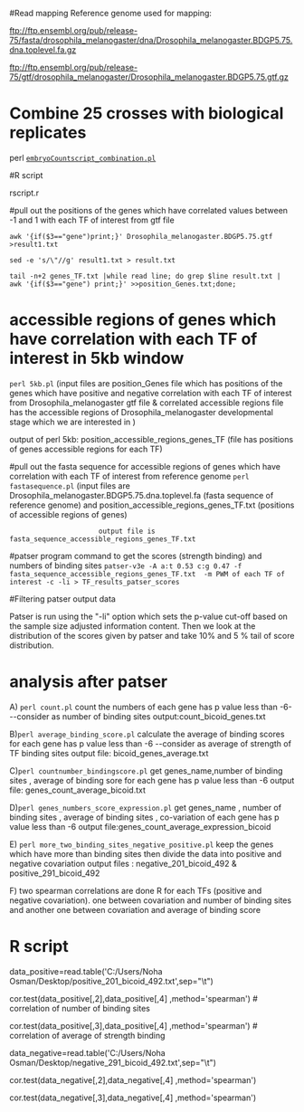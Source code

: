 #Read mapping
Reference genome used for mapping:

ftp://ftp.ensembl.org/pub/release-75/fasta/drosophila_melanogaster/dna/Drosophila_melanogaster.BDGP5.75.dna.toplevel.fa.gz

ftp://ftp.ensembl.org/pub/release-75/gtf/drosophila_melanogaster/Drosophila_melanogaster.BDGP5.75.gtf.gz

# Combine 25 crosses with biological replicates


perl [`embryoCountscript_combination.pl`](https://github.com/thkitapci/Inference_of_TF_regulatory_networks/blob/master/embryoCountscript_combination.pl)

#R script
						   
rscript.r


#pull out the positions of the genes which have correlated values between -1 and 1 with each TF of interest from gtf file

`awk '{if($3=="gene")print;}' Drosophila_melanogaster.BDGP5.75.gtf >result1.txt`

`sed -e 's/\"//g' result1.txt > result.txt`

`tail -n+2 genes_TF.txt |while read line; do grep $line result.txt | awk '{if($3=="gene") print;}' >>position_Genes.txt;done;`

# accessible regions of genes which have correlation with each TF of interest in 5kb window
`perl 5kb.pl`  (input files are position_Genes file which has positions of the genes which have positive and negative correlation with each TF of interest from  Drosophila_melanogaster gtf file  & correlated accessible regions file has the accessible regions of Drosophila_melanogaster developmental stage which we are interested in  )

output of perl 5kb: position_accessible_regions_genes_TF (file has positions of genes accessible regions for each TF)

#pull out the fasta sequence for  accessible regions of genes which have correlation with each TF of interest  from reference genome
`perl fastasequence.pl` (input files are Drosophila_melanogaster.BDGP5.75.dna.toplevel.fa (fasta sequence of reference genome) and position_accessible_regions_genes_TF.txt (positions of accessible regions of genes)

                          output file is fasta_sequence_accessible_regions_genes_TF.txt


#patser program command to get the scores (strength binding) and numbers of binding sites 
`patser-v3e -A a:t 0.53 c:g 0.47 -f fasta_sequence_accessible_regions_genes_TF.txt  -m PWM of each TF of interest -c -li > TF_results_patser_scores`

#Filtering patser output data

 Patser is run using the "-li" option which sets the p-value cut-off based on the sample size adjusted information content. Then we look at the distribution of the scores given by patser  and take  10% and 5 % tail of score distribution.


# analysis after patser

A) `perl count.pl` count the numbers of each gene has p value less than -6---consider as number of binding sites output:count_bicoid_genes.txt

B)`perl average_binding_score.pl` calculate the average of  binding scores for each gene has p value less than -6 --consider as average of strength of TF binding sites output file: bicoid_genes_average.txt 

C)`perl countnumber_bindingscore.pl` get genes_name,number of binding sites , average of binding sore for each gene has p value less than -6 output file: genes_count_average_bicoid.txt

D)`perl genes_numbers_score_expression.pl` get genes_name , number of binding sites , average of binding sites , co-variation of each gene has p value less than -6 output file:genes_count_average_expression_bicoid

E) `perl more_two_binding_sites_negative_positive.pl` keep the genes which have more than binding sites then divide the data into positive and negative covariation output files : negative_201_bicoid_492 & positive_291_bicoid_492

F) two spearman correlations are done R for each TFs (positive and negative covariation). one between covariation and number of binding sites and another one between covariation and average of binding score

# R script 
data_positive=read.table('C:/Users/Noha Osman/Desktop/positive_201_bicoid_492.txt',sep="\t")

cor.test(data_positive[,2],data_positive[,4] ,method='spearman')  # correlation of number of binding sites

cor.test(data_positive[,3],data_positive[,4] ,method='spearman')   # correlation of average of strength binding

data_negative=read.table('C:/Users/Noha Osman/Desktop/negative_291_bicoid_492.txt',sep="\t")

cor.test(data_negative[,2],data_negative[,4] ,method='spearman')

cor.test(data_negative[,3],data_negative[,4] ,method='spearman')






